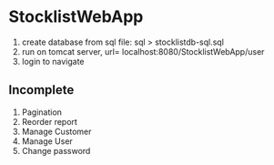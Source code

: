 # StocklistWebApp
1. create database from sql file: sql > stocklistdb-sql.sql
2. run on tomcat server, url= localhost:8080/StocklistWebApp/user
3. login to navigate

## Incomplete
1. Pagination
2. Reorder report
3. Manage Customer
4. Manage User
5. Change password
